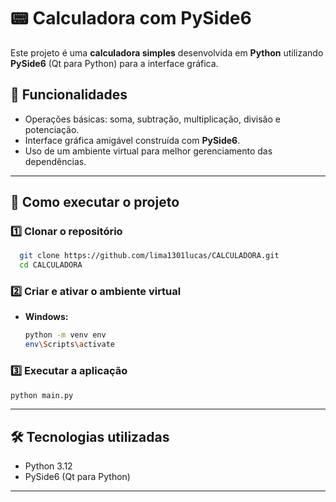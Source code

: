 # 📟 Calculadora com PySide6

Este projeto é uma **calculadora simples** desenvolvida em **Python** utilizando **PySide6** (Qt para Python) para a interface gráfica.

## 📌 Funcionalidades
- Operações básicas: soma, subtração, multiplicação, divisão e potenciação.
- Interface gráfica amigável construída com **PySide6**.
- Uso de um ambiente virtual para melhor gerenciamento das dependências.

---

## 🚀 Como executar o projeto

### 1️⃣ Clonar o repositório
```sh
  git clone https://github.com/lima1301lucas/CALCULADORA.git
  cd CALCULADORA
```
### 2️⃣ Criar e ativar o ambiente virtual
- **Windows:**
  ```sh
  python -m venv env
  env\Scripts\activate
  ```

### 3️⃣ Executar a aplicação
```sh
python main.py
```

---

## 🛠 Tecnologias utilizadas
- Python 3.12
- PySide6 (Qt para Python)

---
